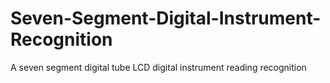 #  Seven-Segment-Digital-Instrument-Recognition
A seven segment digital tube LCD digital instrument reading recognition
